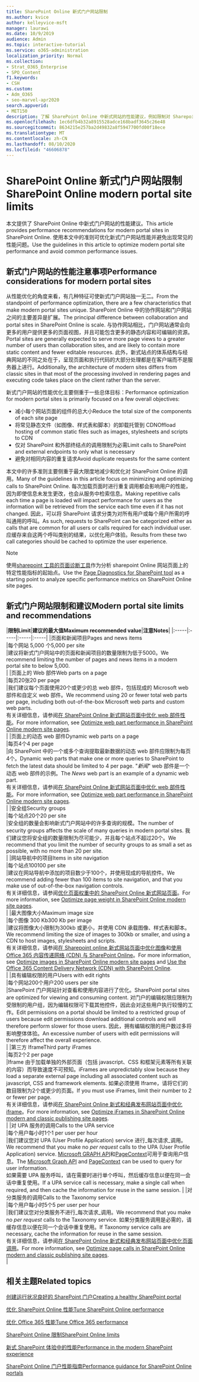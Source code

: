 ```yaml
---
title: SharePoint Online 新式门户网站限制
ms.author: kvice
author: kelleyvice-msft
manager: laurawi
ms.date: 10/9/2019
audience: Admin
ms.topic: interactive-tutorial
ms.service: o365-administration
localization_priority: Normal
ms.collection:
- Strat_O365_Enterprise
- SPO_Content
f1.keywords:
- CSH
ms.custom:
- Adm_O365
- seo-marvel-apr2020
search.appverid:
- MET150
description: 了解 SharePoint Online 中新式网站的性能建议，例如限制对 Sharepoint 和外部终结点的调用。
ms.openlocfilehash: 1ec6dfb4b32a8915528adce168badf3645c26e48
ms.sourcegitcommit: 8634215e257ba2d49832a8f5947700fd00f18ece
ms.translationtype: MT
ms.contentlocale: zh-CN
ms.lasthandoff: 08/10/2020
ms.locfileid: "46606878"
---
```

# <a name="sharepoint-online-modern-portal-site-limits"></a><span data-ttu-id="ef6a2-103">SharePoint Online 新式门户网站限制</span><span class="sxs-lookup"><span data-stu-id="ef6a2-103">SharePoint Online modern portal site limits</span></span>

<span data-ttu-id="ef6a2-104">本文提供了 SharePoint Online 中新式门户网站的性能建议。</span><span class="sxs-lookup"><span data-stu-id="ef6a2-104">This article provides performance recommendations for modern portal sites in SharePoint Online.</span></span> <span data-ttu-id="ef6a2-105">使用本文中的准则可优化新式门户网站性能并避免出现常见的性能问题。</span><span class="sxs-lookup"><span data-stu-id="ef6a2-105">Use the guidelines in this article to optimize modern portal site performance and avoid common performance issues.</span></span>

## <a name="performance-considerations-for-modern-portal-sites"></a><span data-ttu-id="ef6a2-106">新式门户网站的性能注意事项</span><span class="sxs-lookup"><span data-stu-id="ef6a2-106">Performance considerations for modern portal sites</span></span>

<span data-ttu-id="ef6a2-107">从性能优化的角度来看，有几种特征可使新式门户网站独一无二。</span><span class="sxs-lookup"><span data-stu-id="ef6a2-107">From the standpoint of performance optimization, there are a few characteristics that make modern portal sites unique.</span></span> <span data-ttu-id="ef6a2-108">SharePoint Online 中的协作网站和门户网站之间的主要差异是扩展。</span><span class="sxs-lookup"><span data-stu-id="ef6a2-108">The principal difference between collaboration and portal sites in SharePoint Online is scale.</span></span> <span data-ttu-id="ef6a2-109">与协作网站相比，门户网站通常会向更多的用户提供更多的页面视图，并且可能包含更多的静态内容和可编辑的资源。</span><span class="sxs-lookup"><span data-stu-id="ef6a2-109">Portal sites are generally expected to serve more page views to a greater number of users than collaboration sites, and are likely to contain more static content and fewer editable resources.</span></span> <span data-ttu-id="ef6a2-110">此外，新式站点的体系结构与经典网站的不同之处在于，呈现页面和执行代码的大部分处理都是在客户端而不是服务器上进行。</span><span class="sxs-lookup"><span data-stu-id="ef6a2-110">Additionally, the architecture of modern sites differs from classic sites in that most of the processing involved in rendering pages and executing code takes place on the client rather than the server.</span></span>

<span data-ttu-id="ef6a2-111">新式门户网站的性能优化主要侧重于一些总体目标：</span><span class="sxs-lookup"><span data-stu-id="ef6a2-111">Performance optimization for modern portal sites is primarily focused on a few overall objectives:</span></span>

- <span data-ttu-id="ef6a2-112">减小每个网站页面的组件的总大小</span><span class="sxs-lookup"><span data-stu-id="ef6a2-112">Reduce the total size of the components of each site page</span></span>
- <span data-ttu-id="ef6a2-113">将常见静态文件（如图像、样式表和脚本）的卸载托管到 CDN</span><span class="sxs-lookup"><span data-stu-id="ef6a2-113">Offload hosting of common static files such as images, stylesheets and scripts to CDN</span></span>
- <span data-ttu-id="ef6a2-114">仅对 SharePoint 和外部终结点的调用限制为必需</span><span class="sxs-lookup"><span data-stu-id="ef6a2-114">Limit calls to SharePoint and external endpoints to only what is necessary</span></span>
- <span data-ttu-id="ef6a2-115">避免对相同内容的重复请求</span><span class="sxs-lookup"><span data-stu-id="ef6a2-115">Avoid duplicate requests for the same content</span></span>

<span data-ttu-id="ef6a2-116">本文中的许多准则主要侧重于最大限度地减少和优化对 SharePoint Online 的调用。</span><span class="sxs-lookup"><span data-stu-id="ef6a2-116">Many of the guidelines in this article focus on minimizing and optimizing calls to SharePoint Online.</span></span> <span data-ttu-id="ef6a2-117">每次加载页面时进行重复调用都会影响用户的性能，因为即使信息未发生更改，也会从服务中检索信息。</span><span class="sxs-lookup"><span data-stu-id="ef6a2-117">Making repetitive calls each time a page is loaded will impact performance for users as the information will be retrieved from the service each time even if it has not changed.</span></span> <span data-ttu-id="ef6a2-118">因此，可以将 SharePoint 请求分类为对所有用户或每个用户所需的呼叫通用的呼叫。</span><span class="sxs-lookup"><span data-stu-id="ef6a2-118">As such, requests to SharePoint can be categorized either as calls that are common for all users or calls required for each individual user.</span></span> <span data-ttu-id="ef6a2-119">应缓存来自这两个呼叫类别的结果，以优化用户体验。</span><span class="sxs-lookup"><span data-stu-id="ef6a2-119">Results from these two call categories should be cached to optimize the user experience.</span></span>

>[!NOTE]
><span data-ttu-id="ef6a2-120">使用[sharepoint 工具的页面诊断工具](https://aka.ms/perftool)作为分析 sharepoint Online 网站页面上的特定性能指标的起始点。</span><span class="sxs-lookup"><span data-stu-id="ef6a2-120">Use the [Page Diagnostics for SharePoint tool](https://aka.ms/perftool) as a starting point to analyze specific performance metrics on SharePoint Online site pages.</span></span>

## <a name="modern-portal-site-limits-and-recommendations"></a><span data-ttu-id="ef6a2-121">新式门户网站限制和建议</span><span class="sxs-lookup"><span data-stu-id="ef6a2-121">Modern portal site limits and recommendations</span></span>

|<span data-ttu-id="ef6a2-122">**限制**</span><span class="sxs-lookup"><span data-stu-id="ef6a2-122">**Limit**</span></span>|<span data-ttu-id="ef6a2-123">**建议的最大值**</span><span class="sxs-lookup"><span data-stu-id="ef6a2-123">**Maximum recommended value**</span></span>|<span data-ttu-id="ef6a2-124">**注意**</span><span class="sxs-lookup"><span data-stu-id="ef6a2-124">**Notes**</span></span>|
|:-----|:-----|:-----|:-----|
|<span data-ttu-id="ef6a2-125">页面和新闻项目</span><span class="sxs-lookup"><span data-stu-id="ef6a2-125">Pages and news items</span></span>  <br/> |<span data-ttu-id="ef6a2-126">每个网站 5,000 个</span><span class="sxs-lookup"><span data-stu-id="ef6a2-126">5,000 per site</span></span>  <br/> |<span data-ttu-id="ef6a2-127">建议将新式门户网站中的页面和新闻项目的数量限制为低于5000。</span><span class="sxs-lookup"><span data-stu-id="ef6a2-127">We recommend limiting the number of pages and news items in a modern portal site to below 5,000.</span></span>  <br/> |
|<span data-ttu-id="ef6a2-128">页面上的 Web 部件</span><span class="sxs-lookup"><span data-stu-id="ef6a2-128">Web parts on a page</span></span>  <br/> |<span data-ttu-id="ef6a2-129">每页20张</span><span class="sxs-lookup"><span data-stu-id="ef6a2-129">20 per page</span></span>  <br/> |<span data-ttu-id="ef6a2-130">我们建议每个页面使用20个或更少的总 web 部件，包括现成的 Microsoft web 部件和自定义 web 部件。</span><span class="sxs-lookup"><span data-stu-id="ef6a2-130">We recommend using 20 or fewer total web parts per page, including both out-of-the-box Microsoft web parts and custom web parts.</span></span> <br/> <span data-ttu-id="ef6a2-131">有关详细信息，请参阅[在 SharePoint Online 新式网站页面中优化 web 部件性能](modern-web-part-optimization.md)。</span><span class="sxs-lookup"><span data-stu-id="ef6a2-131">For more information, see [Optimize web part performance in SharePoint Online modern site pages](modern-web-part-optimization.md).</span></span>  <br/> |
|<span data-ttu-id="ef6a2-132">页面上的动态 web 部件</span><span class="sxs-lookup"><span data-stu-id="ef6a2-132">Dynamic web parts on a page</span></span>  <br/> |<span data-ttu-id="ef6a2-133">每页4个</span><span class="sxs-lookup"><span data-stu-id="ef6a2-133">4 per page</span></span>  <br/> |<span data-ttu-id="ef6a2-134">向 SharePoint 中的一个或多个查询提取最新数据的动态 web 部件应限制为每页4个。</span><span class="sxs-lookup"><span data-stu-id="ef6a2-134">Dynamic web parts that make one or more queries to SharePoint to fetch the latest data should be limited to 4 per page.</span></span> <span data-ttu-id="ef6a2-135">"_新闻_" web 部件是一个动态 web 部件的示例。</span><span class="sxs-lookup"><span data-stu-id="ef6a2-135">The _News_ web part is an example of a dynamic web part.</span></span> <br/> <span data-ttu-id="ef6a2-136">有关详细信息，请参阅[在 SharePoint Online 新式网站页面中优化 web 部件性能](modern-web-part-optimization.md)。</span><span class="sxs-lookup"><span data-stu-id="ef6a2-136">For more information, see [Optimize web part performance in SharePoint Online modern site pages](modern-web-part-optimization.md).</span></span>    <br/> |
|<span data-ttu-id="ef6a2-137">安全组</span><span class="sxs-lookup"><span data-stu-id="ef6a2-137">Security groups</span></span>  <br/> |<span data-ttu-id="ef6a2-138">每个站点20个</span><span class="sxs-lookup"><span data-stu-id="ef6a2-138">20 per site</span></span>  <br/> |<span data-ttu-id="ef6a2-139">安全组的数量会影响新式门户网站中的许多查询的规模。</span><span class="sxs-lookup"><span data-stu-id="ef6a2-139">The number of security groups affects the scale of many queries in modern portal sites.</span></span> <span data-ttu-id="ef6a2-140">我们建议您将安全组的数量限制为尽可能少，并且每个站点不超过20个。</span><span class="sxs-lookup"><span data-stu-id="ef6a2-140">We recommend that you limit the number of security groups to as small a set as possible, with no more than 20 per site.</span></span>  <br/> |
|<span data-ttu-id="ef6a2-141">网站导航中的项目</span><span class="sxs-lookup"><span data-stu-id="ef6a2-141">Items in site navigation</span></span>  <br/> |<span data-ttu-id="ef6a2-142">每个站点100</span><span class="sxs-lookup"><span data-stu-id="ef6a2-142">100 per site</span></span>  <br/> |<span data-ttu-id="ef6a2-143">建议在网站导航中添加的项目数少于100个，并使用现成的导航控件。</span><span class="sxs-lookup"><span data-stu-id="ef6a2-143">We recommend adding fewer than 100 items to site navigation, and that you make use of out-of-the-box navigation controls.</span></span>  <br/> <span data-ttu-id="ef6a2-144">有关详细信息，请参阅[优化页面权重中的 SharePoint Online 新式网站页面](modern-page-weight-optimization.md)。</span><span class="sxs-lookup"><span data-stu-id="ef6a2-144">For more information, see [Optimize page weight in SharePoint Online modern site pages](modern-page-weight-optimization.md).</span></span> <br/> |
|<span data-ttu-id="ef6a2-145">最大图像大小</span><span class="sxs-lookup"><span data-stu-id="ef6a2-145">Maximum image size</span></span>  <br/> |<span data-ttu-id="ef6a2-146">每个图像 300 Kb</span><span class="sxs-lookup"><span data-stu-id="ef6a2-146">300 Kb per image</span></span>  <br/> |<span data-ttu-id="ef6a2-147">建议将图像大小限制为300kb 或更小，并使用 CDN 承载图像、样式表和脚本。</span><span class="sxs-lookup"><span data-stu-id="ef6a2-147">We recommend limiting the size of images to 300kb or smaller, and using a CDN to host images, stylesheets and scripts.</span></span> <br/><span data-ttu-id="ef6a2-148">有关详细信息，请参阅[在 Sharepoint online 新式网站页面中优化图像](modern-image-optimization.md)和[使用 Office 365 内容传递网络 (CDN) 与 SharePoint Online](use-office-365-cdn-with-spo.md)。</span><span class="sxs-lookup"><span data-stu-id="ef6a2-148">For more information, see [Optimize images in SharePoint Online modern site pages](modern-image-optimization.md) and [Use the Office 365 Content Delivery Network (CDN) with SharePoint Online](use-office-365-cdn-with-spo.md).</span></span>  <br/> |
|<span data-ttu-id="ef6a2-149">具有编辑权限的用户</span><span class="sxs-lookup"><span data-stu-id="ef6a2-149">Users with edit rights</span></span>  <br/> |<span data-ttu-id="ef6a2-150">每个网站200个用户</span><span class="sxs-lookup"><span data-stu-id="ef6a2-150">200 users per site</span></span>  <br/> |<span data-ttu-id="ef6a2-151">SharePoint 门户网站针对查看和使用内容进行了优化。</span><span class="sxs-lookup"><span data-stu-id="ef6a2-151">SharePoint portal sites are optimized for viewing and consuming content.</span></span> <span data-ttu-id="ef6a2-152">对门户的编辑权限应限制为受限制的用户组，因为编辑权限可下载其他控件，因此会对这些用户执行较慢的工作。</span><span class="sxs-lookup"><span data-stu-id="ef6a2-152">Edit permissions on a portal should be limited to a restricted group of users because edit permissions download additional controls and will therefore perform slower for those users.</span></span> <span data-ttu-id="ef6a2-153">因此，拥有编辑权限的用户数过多将影响整体体验。</span><span class="sxs-lookup"><span data-stu-id="ef6a2-153">An excessive number of users with edit permissions will therefore affect the overall experience.</span></span> <br/> |
|<span data-ttu-id="ef6a2-154">第三方 Iframe</span><span class="sxs-lookup"><span data-stu-id="ef6a2-154">Third party iFrames</span></span>  <br/> |<span data-ttu-id="ef6a2-155">每页2个</span><span class="sxs-lookup"><span data-stu-id="ef6a2-155">2 per page</span></span>  <br/> |<span data-ttu-id="ef6a2-156">Iframe 由于加载单独的外部页面（包括 javascript、CSS 和框架元素等所有关联的内容）而导致速度不可预知。</span><span class="sxs-lookup"><span data-stu-id="ef6a2-156">iFrames are unpredictably slow because they load a separate external page including all associated content such as javascript, CSS and framework elements.</span></span> <span data-ttu-id="ef6a2-157">如果必须使用 Iframe，请将它们的数目限制为2个或更少的页面。</span><span class="sxs-lookup"><span data-stu-id="ef6a2-157">If you must use iFrames, limit their number to 2 or fewer per page.</span></span><br/> <span data-ttu-id="ef6a2-158">有关详细信息，请参阅[在 SharePoint Online 新式和经典发布网站页面中优化 iframe](modern-iframe-optimization.md)。</span><span class="sxs-lookup"><span data-stu-id="ef6a2-158">For more information, see [Optimize iFrames in SharePoint Online modern and classic publishing site pages](modern-iframe-optimization.md).</span></span> <br/> |
|<span data-ttu-id="ef6a2-159">对 UPA 服务的调用</span><span class="sxs-lookup"><span data-stu-id="ef6a2-159">Calls to the UPA service</span></span>  <br/> |<span data-ttu-id="ef6a2-160">每个用户每小时1个</span><span class="sxs-lookup"><span data-stu-id="ef6a2-160">1 per user per hour</span></span>  <br/> |<span data-ttu-id="ef6a2-161">我们建议您对 UPA (User Profile Application) service 进行_每次请求_调用。</span><span class="sxs-lookup"><span data-stu-id="ef6a2-161">We recommend that you make no _per request_ calls to the UPA (User Profile Application) service.</span></span> <span data-ttu-id="ef6a2-162">[Microsoft GRAPH API](https://docs.microsoft.com/graph/call-api)和[PageContext](https://docs.microsoft.com/javascript/api/sp-page-context/pagecontext?view=sp-typescript-latest)可用于查询用户信息。</span><span class="sxs-lookup"><span data-stu-id="ef6a2-162">The [Microsoft Graph API](https://docs.microsoft.com/graph/call-api) and [PageContext](https://docs.microsoft.com/javascript/api/sp-page-context/pagecontext?view=sp-typescript-latest) can be used to query for user information.</span></span>  <br/> <span data-ttu-id="ef6a2-163">如果需要 UPA 服务呼叫，请在需要时进行单个呼叫，然后缓存信息以便在同一会话中重复使用。</span><span class="sxs-lookup"><span data-stu-id="ef6a2-163">If a UPA service call is necessary, make a single call when required, and then cache the information for reuse in the same session.</span></span> |
|<span data-ttu-id="ef6a2-164">对分类服务的调用</span><span class="sxs-lookup"><span data-stu-id="ef6a2-164">Calls to the Taxonomy service</span></span>  <br/> |<span data-ttu-id="ef6a2-165">每个用户每小时5个</span><span class="sxs-lookup"><span data-stu-id="ef6a2-165">5 per user per hour</span></span>  <br/> |<span data-ttu-id="ef6a2-166">我们建议您对分类服务不进行_每次请求_调用。</span><span class="sxs-lookup"><span data-stu-id="ef6a2-166">We recommend that you make no _per request_ calls to the Taxonomy service.</span></span> <span data-ttu-id="ef6a2-167">如果分类服务调用是必需的，请缓存信息以便在同一个会话中重复使用。</span><span class="sxs-lookup"><span data-stu-id="ef6a2-167">If Taxonomy service calls are necessary, cache the information for reuse in the same session.</span></span> <br/> <span data-ttu-id="ef6a2-168">有关详细信息，请参阅[在 SharePoint Online 新式和经典发布网站页面中优化页面调用](modern-page-call-optimization.md)。</span><span class="sxs-lookup"><span data-stu-id="ef6a2-168">For more information, see [Optimize page calls in SharePoint Online modern and classic publishing site pages](modern-page-call-optimization.md).</span></span> <br/> |

## <a name="related-topics"></a><span data-ttu-id="ef6a2-169">相关主题</span><span class="sxs-lookup"><span data-stu-id="ef6a2-169">Related topics</span></span>

[<span data-ttu-id="ef6a2-170">创建运行状况良好的 SharePoint 门户</span><span class="sxs-lookup"><span data-stu-id="ef6a2-170">Creating a healthy SharePoint portal</span></span>](https://docs.microsoft.com/sharepoint/portal-health)

[<span data-ttu-id="ef6a2-171">优化 SharePoint Online 性能</span><span class="sxs-lookup"><span data-stu-id="ef6a2-171">Tune SharePoint Online performance</span></span>](tune-sharepoint-online-performance.md)

[<span data-ttu-id="ef6a2-172">优化 Office 365 性能</span><span class="sxs-lookup"><span data-stu-id="ef6a2-172">Tune Office 365 performance</span></span>](tune-office-365-performance.md)

[<span data-ttu-id="ef6a2-173">SharePoint Online 限制</span><span class="sxs-lookup"><span data-stu-id="ef6a2-173">SharePoint Online limits</span></span>](https://docs.microsoft.com/office365/servicedescriptions/sharepoint-online-service-description/sharepoint-online-limits)

[<span data-ttu-id="ef6a2-174">新式 SharePoint 体验中的性能</span><span class="sxs-lookup"><span data-stu-id="ef6a2-174">Performance in the modern SharePoint experience</span></span>](https://docs.microsoft.com/sharepoint/modern-experience-performance)

[<span data-ttu-id="ef6a2-175">SharePoint Online 门户性能指南</span><span class="sxs-lookup"><span data-stu-id="ef6a2-175">Performance guidance for SharePoint Online portals</span></span>](https://docs.microsoft.com/sharepoint/dev/solution-guidance/portal-performance)
